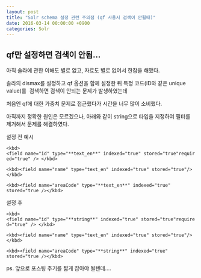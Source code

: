 ```yaml
---
layout: post
title: "Solr schema 설정 관련 주의점 (qf 사용시 검색이 안될때)"
date: 2016-03-14 00:00:00 +0900
categories: Solr 
---
```



## qf만 설정하면 검색이 안됨...

아직 솔라에 관한 이해도 별로 없고, 자료도 별로 없어서 한참을 해맸다.

솔라의 dismax를 설정하고 qf 옵션을 함께 설정한 뒤 특정 코드(ID와 같은 unique value)를  검색하면 검색이 안되는 문제가 발생하였는데

처음엔 qf에 대한 가중치 문제로 접근했다가 시간을 너무 많이 소비했다.

아직까지 정확한 원인은 모르겠으나, 아래와 같이 string으로 타입을 지정하여 필터를 제거해서 문제를 해결하였다.

설정 전 예시

`<kbd><field name="id" type="**text_en**" indexed="true" stored="true"required="true" /> </kbd>`

`<kbd><field name="name" type="text_en" indexed="true" stored="true"/></kbd>`

`<kbd><field name="areaCode" type="**text_en**" indexed="true" stored="true /></kbd>`

설정 후

`<kbd><field name="id" type="**string**" indexed="true" stored="true"required="true" /> </kbd>`

`<kbd><field name="name" type="text_en" indexed="true" stored="true"/></kbd>`

`<kbd><field name="areaCode" type="**string**" indexed="true" stored="true /></kbd>`

ps. 앞으로 포스팅 주기를 짧게 잡아야 될텐데....